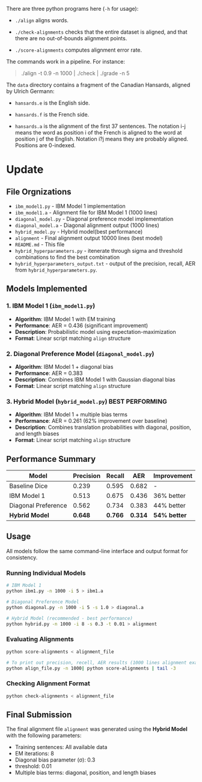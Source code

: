 There are three python programs here (`-h` for usage):

- `./align` aligns words.

- `./check-alignments` checks that the entire dataset is aligned, and
  that there are no out-of-bounds alignment points.

- `./score-alignments` computes alignment error rate.

The commands work in a pipeline. For instance:

   > ./align -t 0.9 -n 1000 | ./check | ./grade -n 5

The `data` directory contains a fragment of the Canadian Hansards,
aligned by Ulrich Germann:

- `hansards.e` is the English side.

- `hansards.f` is the French side.

- `hansards.a` is the alignment of the first 37 sentences. The 
  notation i-j means the word as position i of the French is 
  aligned to the word at position j of the English. Notation 
  i?j means they are probably aligned. Positions are 0-indexed.

# Update

## File Orgnizations

- `ibm_model1.py` - IBM Model 1 implementation
- `ibm_model1.a` - Alignment file for IBM Model 1 (1000 lines)
- `diagonal_model.py` - Diagonal preference model implementation
- `diagonal_model.a` - Diagonal alignment output (1000 lines)
- `hybrid_model.py` - Hybrid model(best performance)
- `alignment` - Final alignment output 10000 lines (best model)
- `README.md` - This file
- `hybrid_hyperparameters.py` - itenerate through sigma and threshold combinations to find the best combination
- `hybrid_hyperparameters_output.txt` - output of the precision, recall, AER from `hybrid_hyperparameters.py`.

## Models Implemented

### 1. IBM Model 1 (`ibm_model1.py`)
- **Algorithm**: IBM Model 1 with EM training
- **Performance**: AER = 0.436 (significant improvement)
- **Description**: Probabilistic model using expectation-maximization
- **Format**: Linear script matching `align` structure

### 2. Diagonal Preference Model (`diagonal_model.py`)
- **Algorithm**: IBM Model 1 + diagonal bias
- **Performance**: AER = 0.383
- **Description**: Combines IBM Model 1 with Gaussian diagonal bias
- **Format**: Linear script matching `align` structure

### 3. Hybrid Model (`hybrid_model.py`) **BEST PERFORMING**
- **Algorithm**: IBM Model 1 + multiple bias terms
- **Performance**: AER = 0.261 (62% improvement over baseline)
- **Description**: Combines translation probabilities with diagonal, position, and length biases
- **Format**: Linear script matching `align` structure

## Performance Summary

| Model | Precision | Recall    | AER       | Improvement    |
|-------|-----------|-----------|-----------|----------------|
| Baseline Dice | 0.239     | 0.595     | 0.682     | -              |
| IBM Model 1 | 0.513     | 0.675     | 0.436     | 36% better     |
| Diagonal Preference | 0.562     | 0.734     | 0.383     | 44% better     |
| **Hybrid Model** | **0.648** | **0.766** | **0.314** | **54% better** |

## Usage

All models follow the same command-line interface and output format for consistency.

### Running Individual Models

```bash
# IBM Model 1
python ibm1.py -n 1000 -i 5 > ibm1.a

# Diagonal Preference Model
python diagonal.py -n 1000 -i 5 -s 1.0 > diagonal.a

# Hybrid Model (recommended - best performance)
python hybrid.py -n 1000 -i 8 -s 0.3 -t 0.01 > alignment
```

### Evaluating Alignments

```bash
python score-alignments < alignment_file
```

```bash
# To print out precision, recell, AER results (1000 lines alignment example)
python align_file.py -n 1000| python score-alignments | tail -3
```
### Checking Alignment Format

```bash
python check-alignments < alignment_file
```

## Final Submission

The final alignment file `alignment` was generated using the **Hybrid Model** with the following parameters:
- Training sentences: All available data
- EM iterations: 8
- Diagonal bias parameter (σ): 0.3
- threshold: 0.01
- Multiple bias terms: diagonal, position, and length biases